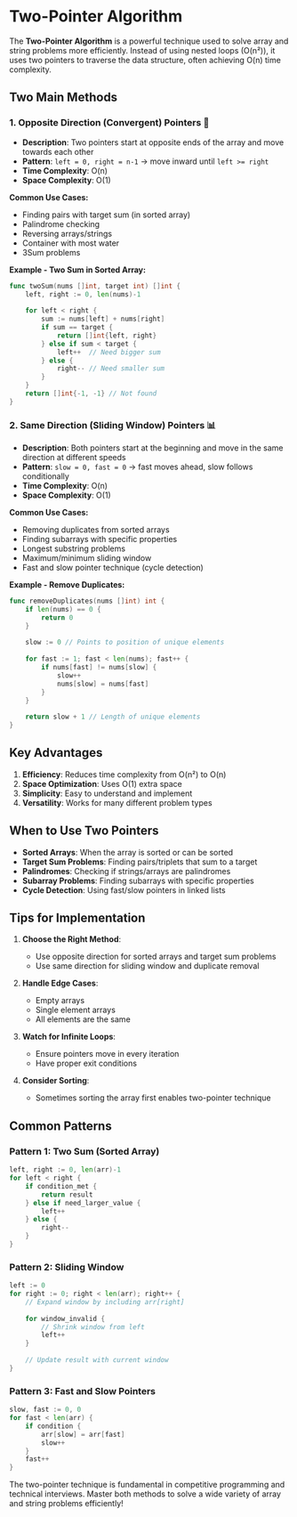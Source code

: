 # Two-Pointer Algorithm

The **Two-Pointer Algorithm** is a powerful technique used to solve array and string problems more efficiently. Instead of using nested loops (O(n²)), it uses two pointers to traverse the data structure, often achieving O(n) time complexity.

## Two Main Methods

### 1. Opposite Direction (Convergent) Pointers 🔄
- **Description**: Two pointers start at opposite ends of the array and move towards each other
- **Pattern**: `left = 0, right = n-1` → move inward until `left >= right`
- **Time Complexity**: O(n)
- **Space Complexity**: O(1)

**Common Use Cases:**
- Finding pairs with target sum (in sorted array)
- Palindrome checking
- Reversing arrays/strings
- Container with most water
- 3Sum problems

**Example - Two Sum in Sorted Array:**
```go
func twoSum(nums []int, target int) []int {
    left, right := 0, len(nums)-1
    
    for left < right {
        sum := nums[left] + nums[right]
        if sum == target {
            return []int{left, right}
        } else if sum < target {
            left++  // Need bigger sum
        } else {
            right-- // Need smaller sum
        }
    }
    return []int{-1, -1} // Not found
}
```

### 2. Same Direction (Sliding Window) Pointers 📊
- **Description**: Both pointers start at the beginning and move in the same direction at different speeds
- **Pattern**: `slow = 0, fast = 0` → fast moves ahead, slow follows conditionally
- **Time Complexity**: O(n)
- **Space Complexity**: O(1)

**Common Use Cases:**
- Removing duplicates from sorted arrays
- Finding subarrays with specific properties
- Longest substring problems
- Maximum/minimum sliding window
- Fast and slow pointer technique (cycle detection)

**Example - Remove Duplicates:**
```go
func removeDuplicates(nums []int) int {
    if len(nums) == 0 {
        return 0
    }
    
    slow := 0 // Points to position of unique elements
    
    for fast := 1; fast < len(nums); fast++ {
        if nums[fast] != nums[slow] {
            slow++
            nums[slow] = nums[fast]
        }
    }
    
    return slow + 1 // Length of unique elements
}
```

## Key Advantages

1. **Efficiency**: Reduces time complexity from O(n²) to O(n)
2. **Space Optimization**: Uses O(1) extra space
3. **Simplicity**: Easy to understand and implement
4. **Versatility**: Works for many different problem types

## When to Use Two Pointers

- **Sorted Arrays**: When the array is sorted or can be sorted
- **Target Sum Problems**: Finding pairs/triplets that sum to a target
- **Palindromes**: Checking if strings/arrays are palindromes
- **Subarray Problems**: Finding subarrays with specific properties
- **Cycle Detection**: Using fast/slow pointers in linked lists

## Tips for Implementation

1. **Choose the Right Method**: 
   - Use opposite direction for sorted arrays and target sum problems
   - Use same direction for sliding window and duplicate removal

2. **Handle Edge Cases**:
   - Empty arrays
   - Single element arrays
   - All elements are the same

3. **Watch for Infinite Loops**:
   - Ensure pointers move in every iteration
   - Have proper exit conditions

4. **Consider Sorting**:
   - Sometimes sorting the array first enables two-pointer technique

## Common Patterns

### Pattern 1: Two Sum (Sorted Array)
```go
left, right := 0, len(arr)-1
for left < right {
    if condition_met {
        return result
    } else if need_larger_value {
        left++
    } else {
        right--
    }
}
```

### Pattern 2: Sliding Window
```go
left := 0
for right := 0; right < len(arr); right++ {
    // Expand window by including arr[right]
    
    for window_invalid {
        // Shrink window from left
        left++
    }
    
    // Update result with current window
}
```

### Pattern 3: Fast and Slow Pointers
```go
slow, fast := 0, 0
for fast < len(arr) {
    if condition {
        arr[slow] = arr[fast]
        slow++
    }
    fast++
}
```

The two-pointer technique is fundamental in competitive programming and technical interviews. Master both methods to solve a wide variety of array and string problems efficiently! 